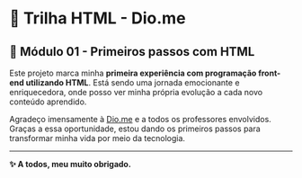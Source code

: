 # 🚀 Trilha HTML - Dio.me

## 📘 Módulo 01 - Primeiros passos com HTML

Este projeto marca minha **primeira experiência com programação front-end utilizando HTML**. Está sendo uma jornada emocionante e enriquecedora, onde posso ver minha própria evolução a cada novo conteúdo aprendido.

Agradeço imensamente à [Dio.me](https://www.dio.me) e a todos os professores envolvidos. Graças a essa oportunidade, estou dando os primeiros passos para transformar minha vida por meio da tecnologia.

---

**✨ A todos, meu muito obrigado.**
